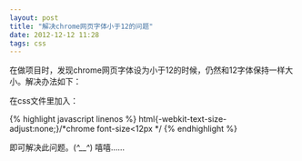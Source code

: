 ```yaml
---
layout: post
title: "解决chrome网页字体小于12的问题"
date: 2012-12-12 11:28
tags: css
---
```


在做项目时，发现chrome网页字体设为小于12的时候，仍然和12字体保持一样大小。解决办法如下：

在css文件里加入：

<!-- more -->

{% highlight javascript linenos %}
html{-webkit-text-size-adjust:none;}/*chrome font-size<12px */ 
{% endhighlight %}

即可解决此问题。(*^__^*) 嘻嘻……